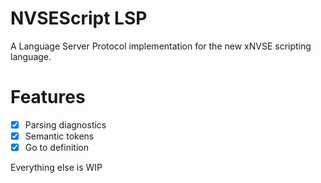 # NVSEScript LSP

A Language Server Protocol implementation for the new xNVSE scripting language.

# Features

- [x] Parsing diagnostics
- [x] Semantic tokens
- [x] Go to definition

Everything else is WIP
